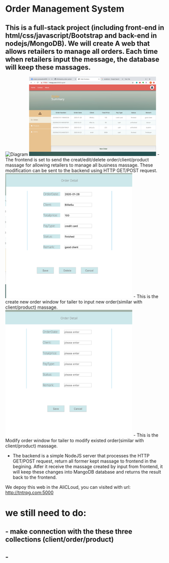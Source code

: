 # Order Management System

## This is a full-stack project (including front-end in html/css/javascript/Bootstrap and back-end in nodejs/MongoDB). We will create A web that allows retailers to manage all orders. Each time when retailers input the message, the database will keep these massages.


<img alt="Diagram" src="https://github.com/ourarash/nodejs_fullstack/blob/master/diagram.png?raw=true" width="400" text-align="center">

<img alt="Diagram" src = "main_page.png" width="400" text-align="center">
- The frontend is set to send the creat/edit/delete order/client/product massage for allowing retailers to manage all business massage. These modification can be sent to the backend using HTTP GET/POST request. 

<img alt="Diagram" src = "create_window.png" width="400" text-align="center">
- This is the create new order window for tailer to input new order(similar with client/product) massage.

<img alt="Diagram" src = "modify_window.png" width="400" text-align="center">
- This is the Modify order window for tailer to modify existed order(similar with client/product) massage.

- The backend is a simple NodeJS server that processes the HTTP GET/POST request, return all former kept massage to frontend in the begining. Atfer it receive the massage created by input from frontend, it will keep these changes into MangoDB database and returns the result back to the frontend.


We depoy this web in the AliCLoud, you can visited with url: http://tntrpg.com:5000


# we still need to do:
## - make connection with the these three collections (client/order/product)
## - 